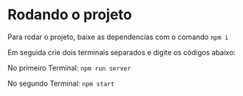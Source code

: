 # Rodando o projeto

Para rodar o projeto, baixe as dependencias com o comando `npm i`

Em seguida crie dois terminais separados e digite os códigos abaixo:

No primeiro Terminal:
`npm run server`

No segundo Terminal:
`npm start`

